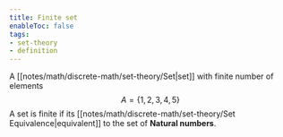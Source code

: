 ```yaml
---
title: Finite set
enableToc: false
tags: 
- set-theory
- definition
---
```


A [[notes/math/discrete-math/set-theory/Set|set]] with finite number of elements $$A = \{1,2,3,4,5\}$$
A set is finite if its [[notes/math/discrete-math/set-theory/Set Equivalence|equivalent]] to the set of **Natural numbers**.

